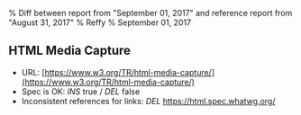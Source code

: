 % Diff between report from "September 01, 2017" and reference report from "August 31, 2017"
% Reffy
% September 01, 2017

## HTML Media Capture

- URL: [https://www.w3.org/TR/html-media-capture/](https://www.w3.org/TR/html-media-capture/)
- Spec is OK: *INS* true / *DEL* false
- Inconsistent references for links: *DEL* https://html.spec.whatwg.org/



